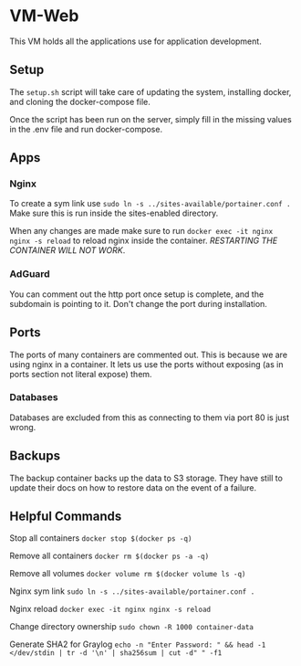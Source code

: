 # VM-Web
This VM holds all the applications use for application development.

## Setup
The `setup.sh` script will take care of updating the system, installing docker, and cloning the docker-compose file.

Once the script has been run on the server, simply fill in the missing values in the .env file and run docker-compose.

## Apps
### Nginx
To create a sym link use `sudo ln -s ../sites-available/portainer.conf .` Make sure this is run inside the sites-enabled directory.

When any changes are made make sure to run
`docker exec -it nginx nginx -s reload`
to reload nginx inside the container. *RESTARTING THE CONTAINER WILL NOT WORK*.

### AdGuard
You can comment out the http port once setup is complete, and the subdomain is pointing to it.
Don't change the port during installation.

## Ports
The ports of many containers are commented out. This is because we are using nginx in a 
container. It lets us use the ports without exposing (as in ports section not literal expose) them.

### Databases
Databases are excluded from this as connecting to them via port 80 is just wrong.

## Backups
The backup container backs up the data to S3 storage. They have still to update their docs on how to restore data on the event of a failure.

## Helpful Commands
Stop all containers
`docker stop $(docker ps -q)`

Remove all containers
`docker rm $(docker ps -a -q)`

Remove all volumes
`docker volume rm $(docker volume ls -q)`

Nginx sym link
`sudo ln -s ../sites-available/portainer.conf .`

Nginx reload
`docker exec -it nginx nginx -s reload`

Change directory ownership
`sudo chown -R 1000 container-data`

Generate SHA2 for Graylog
`echo -n "Enter Password: " && head -1 </dev/stdin | tr -d '\n' | sha256sum | cut -d" " -f1`